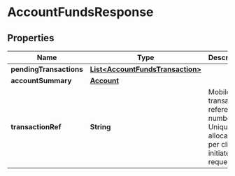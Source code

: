 
# AccountFundsResponse

## Properties
Name | Type | Description | Notes
------------ | ------------- | ------------- | -------------
**pendingTransactions** | [**List&lt;AccountFundsTransaction&gt;**](AccountFundsTransaction.md) |  |  [optional]
**accountSummary** | [**Account**](Account.md) |  |  [optional]
**transactionRef** | **String** | MobileMart transaction reference number. Uniquely allocated per client initiated request. |  [optional]



